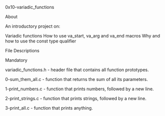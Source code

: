 0x10-variadic_functions

About

An introductory project on:

Variadic functions
How to use va_start, va_arg and va_end macros
Why and how to use the const type qualifier

File Descriptions

Mandatory

variadic_functions.h - header file that contains all function prototypes.

0-sum_them_all.c - function that returns the sum of all its parameters.

1-print_numbers.c - function that prints numbers, followed by a new line.

2-print_strings.c - function that prints strings, followed by a new line.

3-print_all.c - function that prints anything.
